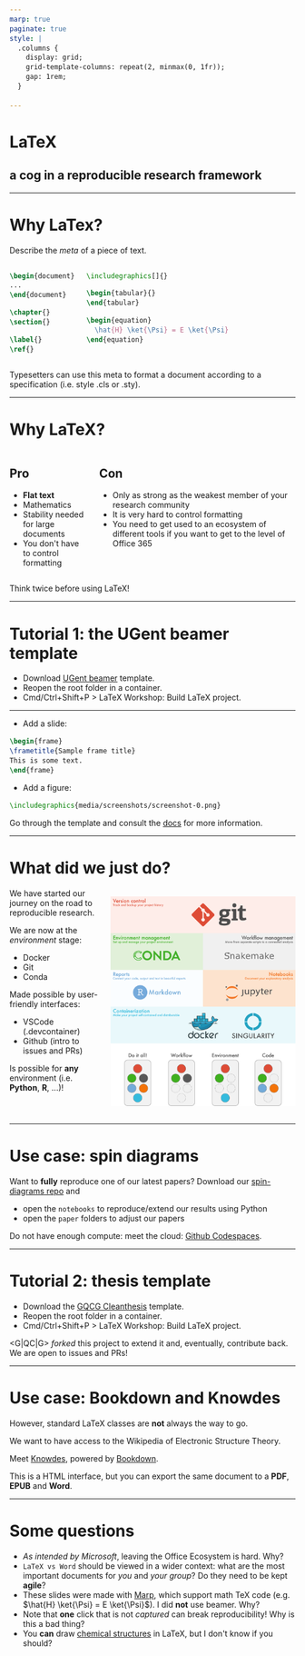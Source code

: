 ```yaml
---
marp: true
paginate: true
style: |
  .columns {
    display: grid;
    grid-template-columns: repeat(2, minmax(0, 1fr));
    gap: 1rem;
  }

---
```


# **LaTeX**
## a cog in a reproducible research framework

---

# Why LaTex?

Describe the *meta* of a piece of text.

<div class="columns">
<div>

```latex
\begin{document}
...
\end{document}
```

```latex
\chapter{}
\section{}
```

```latex
\label{}
\ref{}
```

</div>
<div>

```latex
\includegraphics[]{}
```

```latex
\begin{tabular}{}
\end{tabular}
```

```latex
\begin{equation}
  \hat{H} \ket{\Psi} = E \ket{\Psi}
\end{equation}
```

</div>
</div>

Typesetters can use this meta to format a document according to a specification (i.e. style .cls or .sty).

---

# Why LaTeX?

<div class="columns">
<div>

## Pro

- **Flat text**
- Mathematics
- Stability needed for large documents
- You don't have to control formatting

</div>
<div>

## Con

- Only as strong as the weakest member of your research community
- It is very hard to control formatting
- You need to get used to an ecosystem of different tools if you want to get to the level of Office 365

</div>
</div>

Think twice before using LaTeX!

---

# Tutorial 1: the UGent beamer template

- Download [UGent beamer](https://github.com/GQCG-oss/ugent-beamer) template.
- Reopen the root folder in a container.
- Cmd/Ctrl+Shift+P > LaTeX Workshop: Build LaTeX project.

---

- Add a slide: 

```latex
\begin{frame}
\frametitle{Sample frame title}
This is some text.
\end{frame}
```

- Add a figure:
```latex
\includegraphics{media/screenshots/screenshot-0.png}
```

Go through the template and consult the [docs](https://www.overleaf.com/learn/latex/Beamer) for more information.

---

# What did we just do?

<div class="columns">
<div>
We have started our journey on the road to reproducible research.

We are now at the *environment* stage:
- Docker
- Git
- Conda

Made possible by user-friendly interfaces: 

- VSCode (.devcontainer)
- Github (intro to issues and PRs)

Is possible for **any** environment (i.e. **Python**, **R**, ...)! 

</div>
<div> 

![width:500px](img/tutorials_overview.png)

</div>
</div>

---

# Use case: spin diagrams

Want to **fully** reproduce one of our latest papers? Download our [spin-diagrams repo](https://github.com/GQCG-res/spin-diagrams) and 
- open the `notebooks` to reproduce/extend our results using Python
- open the `paper` folders to adjust our papers

Do not have enough compute: meet the cloud: [Github Codespaces](https://github.com/features/codespaces).

---

# Tutorial 2: thesis template

- Download the [GQCG Cleanthesis](https://github.com/GQCG-oss/cleanthesis) template.
- Reopen the root folder in a container.
- Cmd/Ctrl+Shift+P > LaTeX Workshop: Build LaTeX project.

<G|QC|G> *forked* this project to extend it and, eventually, contribute back. We are open to issues and PRs!

---

# Use case: Bookdown and Knowdes

However, standard LaTeX classes are **not** always the way to go. 

We want to have access to the Wikipedia of Electronic Structure Theory.

Meet [Knowdes](https://gqcg-res.github.io/knowdes/), powered by [Bookdown](https://bookdown.org/). 

This is a HTML interface, but you can export the same document to a **PDF**, **EPUB** and **Word**.

---

# Some questions

- *As intended by Microsoft*, leaving the Office Ecosystem is hard. Why?
- `LaTeX vs Word` should be viewed in a wider context: what are the most important documents for *you* and *your group*? Do they need to be kept **agile**?
- These slides were made with [Marp](https://marp.app/), which support math TeX code (e.g. $\hat{H} \ket{\Psi} = E \ket{\Psi}$). I did **not** use beamer. Why? 
- Note that **one** click that is not *captured* can break reproducibility! Why is this a bad thing?
- You **can** draw [chemical structures](https://mirror.koddos.net/CTAN/macros/generic/chemfig/chemfig-en.pdf) in LaTeX, but I don't know if you should?

